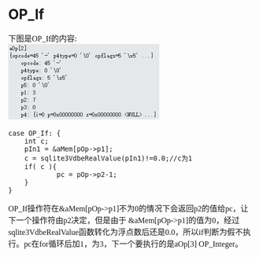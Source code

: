 # OP_If
<font face="微软雅黑" size="3px">

下图是OP_If的内容:  
![]( 4-5-6.jpg)
```
case OP_If: {
	int c;
  	pIn1 = &aMem[pOp->p1];
	c = sqlite3VdbeRealValue(pIn1)!=0.0;//c为1
 	if( c ){
    		pc = pOp->p2-1;
  	}
}
```
OP_If操作符在&aMem[pOp->p1]不为0的情况下会返回p2的值给pc，让下一个操作符由p2决定，但是由于  &aMem[pOp->p1]的值为0，经过sqlite3VdbeRealValue函数转化为浮点数后还是0.0，所以if判断为假不执行。pc在for循环后加1，为3，下一个要执行的是aOp[3] OP_Integer。
